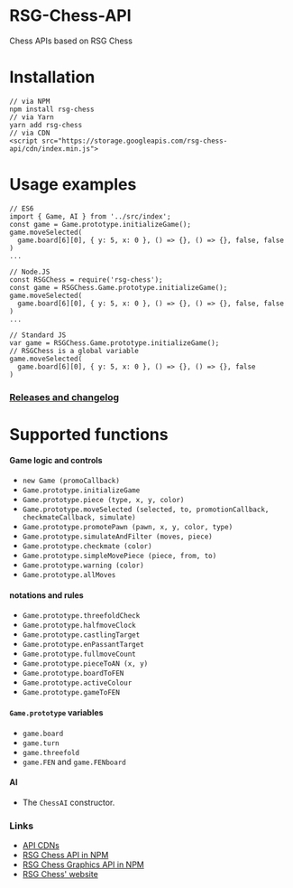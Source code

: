 # RSG-Chess-API
Chess APIs based on RSG Chess

# Installation
```
// via NPM
npm install rsg-chess
// via Yarn
yarn add rsg-chess
// via CDN
<script src="https://storage.googleapis.com/rsg-chess-api/cdn/index.min.js">
```

# Usage examples
```
// ES6
import { Game, AI } from '../src/index';
const game = Game.prototype.initializeGame();
game.moveSelected(
  game.board[6][0], { y: 5, x: 0 }, () => {}, () => {}, false, false
)
...

// Node.JS
const RSGChess = require('rsg-chess');
const game = RSGChess.Game.prototype.initializeGame();
game.moveSelected(
  game.board[6][0], { y: 5, x: 0 }, () => {}, () => {}, false, false
)
...

// Standard JS
var game = RSGChess.Game.prototype.initializeGame();
// RSGChess is a global variable
game.moveSelected(
  game.board[6][0], { y: 5, x: 0 }, () => {}, () => {}, false
)
```

### [Releases and changelog](https://github.com/RSG-Group/RSG-Chess-API/releases)

# Supported functions

#### Game logic and controls
- `new Game (promoCallback)`
- `Game.prototype.initializeGame`
- `Game.prototype.piece (type, x, y, color)`
- `Game.prototype.moveSelected (selected, to, promotionCallback, checkmateCallback, simulate)`
- `Game.prototype.promotePawn (pawn, x, y, color, type)`
- `Game.prototype.simulateAndFilter (moves, piece)`
- `Game.prototype.checkmate (color)`
- `Game.prototype.simpleMovePiece (piece, from, to)`
- `Game.prototype.warning (color)`
- `Game.prototype.allMoves`

#### notations and rules
- `Game.prototype.threefoldCheck`
- `Game.prototype.halfmoveClock`
- `Game.prototype.castlingTarget`
- `Game.prototype.enPassantTarget`
- `Game.prototype.fullmoveCount`
- `Game.prototype.pieceToAN (x, y)`
- `Game.prototype.boardToFEN`
- `Game.prototype.activeColour`
- `Game.prototype.gameToFEN`

#### `Game.prototype` variables
- `game.board`
- `game.turn`
- `game.threefold`
- `game.FEN` and `game.FENboard`

#### AI
- The `ChessAI` constructor.

### Links
- [API CDNs](https://github.com/RSG-Group/RSG-Chess-API/tree/master/cdn)
- [RSG Chess API in NPM](https://www.npmjs.com/package/rsg-chess)
- [RSG Chess Graphics API in NPM](https://www.npmjs.com/package/rsg-chess-graphics)
- [RSG Chess' website](https://rsg-chess.now.sh/)
